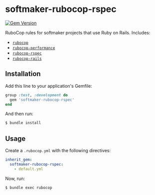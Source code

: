 # softmaker-rubocop-rspec

[![Gem Version][gem-version-img]][gem-version]

RuboCop rules for softmaker projects that use Ruby on Rails. Includes:

- [`rubocop`][rubocop]
- [`rubocop-performance`][rubocop-performance]
- [`rubocop-rspec`][rubocop-rspec]
- [`rubocop-rails`][rubocop-rails]


## Installation

Add this line to your application's Gemfile:

```ruby
group :test, :development do
  gem 'softmaker-rubocop-rspec'
end
```

And then run:

```bash
$ bundle install
```

## Usage

Create a `.rubocop.yml` with the following directives:

```yaml
inherit_gem:
  softmaker-rubocop-rspec:
    - default.yml
```

Now, run:

```bash
$ bundle exec rubocop
```

[gem-version]: https://rubygems.org/gems/softmaker-rubocop-rspec
[gem-version-img]: https://img.shields.io/gem/v/softmaker-rubocop-rspec?color=1&style=plastic
[rubocop]: https://github.com/rubocop-hq/rubocop
[rubocop-rails]: https://github.com/rubocop-hq/rubocop-rails
[rubocop-performance]: https://github.com/rubocop-hq/rubocop-performance
[rubocop-rspec]: https://github.com/rubocop-hq/rubocop-rspec
